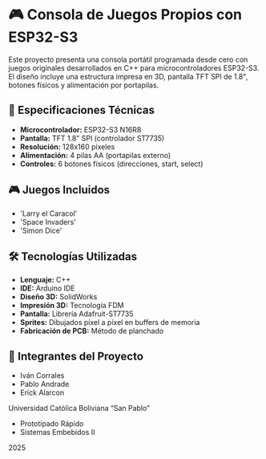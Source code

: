 # 🎮 Consola de Juegos Propios con ESP32-S3

Este proyecto presenta una consola portátil programada desde cero con juegos originales desarrollados en C++ para microcontroladores ESP32-S3. El diseño incluye una estructura impresa en 3D, pantalla TFT SPI de 1.8", botones físicos y alimentación por portapilas.

## 🔧 Especificaciones Técnicas

- **Microcontrolador:** ESP32-S3 N16R8  
- **Pantalla:** TFT 1.8" SPI (controlador ST7735)  
- **Resolución:** 128x160 píxeles  
- **Alimentación:** 4 pilas AA (portapilas externo)  
- **Controles:** 6 botones físicos (direcciones, start, select) 

## 🎮 Juegos Incluidos

- 'Larry el Caracol'
- 'Space Invaders'
- 'Simon Dice'

## 🛠️ Tecnologías Utilizadas

- **Lenguaje:** C++ 
- **IDE:** Arduino IDE
- **Diseño 3D:** SolidWorks
- **Impresión 3D:** Tecnología FDM 
- **Pantalla:** Librería Adafruit-ST7735
- **Sprites:** Dibujados píxel a píxel en buffers de memoria
- **Fabricación de PCB:** Método de planchado

## 👥 Integrantes del Proyecto
- Iván Corrales 
- Pablo Andrade
- Erick Alarcon

Universidad Católica Boliviana “San Pablo” 
- Prototipado Rápido
- Sistemas Embebidos II

2025


